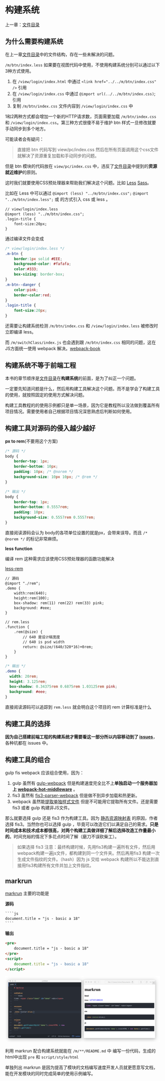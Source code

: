 # 构建系统

上一章：[文件目录](./directory.md)

## 为什么需要构建系统

在上一章[文件目录](./directory.md)中的文件结构，存在一些未解决的问题。

`/m/btn/index.less` 如果要在视图代码中使用，不使用构建系统分别可以通过以下3种方式使用。

1. 在 `/view/login/index.html` 中通过 `<link href="../../m/btn/index.css" />` 引用
2. 在 `/view/login/index.css` 中通过 `@import url(../../m/btn/index.css)`; 引用
3. 复制 `/m/btn/index.css` 文件内容到 `/view/login/index.css` 中

1和2两种方式都会增加一个新的HTTP请求数，页面需要加载 `/m/btn/index.css` 和 `/view/login/index.css`。第三种方式很傻不易于维护 btn 样式一旦修改就要手动同步到多个地方。

可能读者会有疑问：

> 直接把 btn 代码写到 view/pc/index.css 然后在所有页面调用这个css文件就解决了资源重复加载和手动同步的问题。

但是 btn 模块的代码放在 `view/pc/index.css` 中，违反了[文件目录](./directory.md)中提到的**资源就近维护**的原则。

这时我们就要使用CSS预处理器来帮助我们解决这个问题。比如 [Less](http://less.bootcss.com/) [Sass](https://www.sass.hk/)。

比如在 Less 中可以通过 `@import (less) "../m/btn/index.css";` `@import "../m/btn/index.less";` 或 的方式引入 css 或 less 。

```less
// view/login/index.less
@import (less) "../m/btn/index.css";
.login-title {
    font-size:20px;
}
```

通过编译文件会变成

```css
/* view/login/index.less */
.m-btn {
	border:1px solid #EEE;
	background-color: #fafafa;
	color:#333;
	box-sizing: border-box;
}
.m-btn--danger {
	color:pink;
	border-color:red;
}
.login-title {
    font-size:20px;
}
```

还需要让构建系统检测 `/m/btn/index.css` 和 `/view/login/index.less` 被修改时立即编译 less。

而 `/m/switchClass/index.js` 也会遇到跟 `/m/btn/index.css` 相同的问题，这在JS方面统一使用 webpack 解决。[webpack-book](https://github.com/onface/webpack-book)

## 构建系统不等于前端工程

本书的章节顺序是[文件目录](./directory.md)在**构建系统**的前面，是为了纠正一个问题。

一定要先知道问题是什么，然后用构建工具解决这个问题。而不是学会了构建工具的使用，就按照固定的使用方式解决问题。

构建工具教程的的使用示例都只是单一场景，因为它是教程所以没法做到覆盖所有项目情况。需要使用者自己根据项目情况深思熟虑后判断如何使用。

## 构建工具对源码的侵入越少越好

**px to rem**(不要用这个方案)

```css
/* 源码 */
body {
    border-top: 1px;
    border-bottom: 10px;
    padding: 10px; /* @norem */
    background-size: 10px 10px; /* @rem */
}
```

```css
/* 输出 */
body {
    border-top: 1px;
    border-bottom: 0.5557rem;
    padding: 10px;
    background-size: 0.5557rem 0.5557rem;
}
```

直接阅读源码会认为 body的各项单位设置的就是px，会带来误导。而且 `/* @norem */` 的标记非常麻烦。

**less function**

编译 rem 这种需求应该使用CSS预处理器的函数功能解决

[less-rem](https://github.com/onface/less-rem)

```less
// 源码
@import "./rem";
.demo {
    width:rem(640);
    height:rem(100);
    box-shadow: rem(11) rem(22) rem(33) pink;
    background: #eee;
}
```

```less
// rem.less
.function {
    .rem(@size) {
        // 640 是设计稿宽度
        // 640 is psd width
        return: @size/(640/320*16)+0rem;
    }
}
```

```css
/* 输出 */
.demo {
  width: 20rem;
  height: 3.125rem;
  box-shadow: 0.34375rem 0.6875rem 1.03125rem pink;
  background: #eee;
}
```

直接阅读源码可以追踪到 `rem.less` 就会明白这个项目的 rem 计算标准是什么


## 构建工具的选择

**因为自己搭建前端工程的构建系统才需要看这一部分所以内容移动到了 [issues](https://github.com/onface/workflow/issues/1)**，各种坑都在 issues 中。

## 构建工具的组合

gulp fis webpack 应该组合使用，因为：

1. gulp 虽然有 [gulp-webpack](https://www.npmjs.com/package/gulp-webpack) 但是构建速度完全比不上**单独启动一个服务器加上 [webpack-hot-middleware](https://www.npmjs.com/package/webpack-hot-middleware)** 。
2. fis3 虽然有 [fis3-parser-webpack](https://www.npmjs.com/package/fis3-parser-webpack) 但是做不到异步加载和热更新。
3. webpack 虽然能[提取单独样式文件](https://github.com/onface/webpack-book/tree/gh-pages/6-extract-text) 但是不可能用它提取所有文件。还是需要 fis3 或者 gulp 构建非JS文件。

那么就要选择 gulp 还是 fis3 作为构建工具。因为 [静态资源映射表](http://fis.baidu.com/fis3/docs/lv3.html#%E5%9F%BA%E4%BA%8E%E9%9D%99%E6%80%81%E8%B5%84%E6%BA%90%E7%9A%84%E6%A8%A1%E5%9D%97%E5%8C%96%E6%96%B9%E6%A1%88%E8%AE%BE%E8%AE%A1) 的原因，作者选择 fis3。当然你也可以选择 gulp ，毕竟可以改造它们以满足自己的需求。**只是时间成本和技术成本都很高，对两个构建工具做详细了解后选择改造工作量最小的**。时间充裕的情况下多花点时间了解（磨刀不误砍柴工）。

> 如果选择 fis3 注意：最终构建时候，先用fis3构建一遍所有文件，然后用webpack构建一遍js文件，都构建到同一个文件夹。然后再用fis3 构建一次生成文件指纹的文件。（hash）因为 js 交给 webpack 构建所以不能达到直接用fis3构建所有文件并加上文件指纹。


## markrun

[markrun](https://github.com/markrun/markrun) 主要的功能是

**源码**

    ````js
    document.title = "js - basic a 18"
    ````

**输出**

```html
<pre>
    document.title = "js - basic a 18"
</pre>
<script>
    document.title = "js - basic a 18"
</script>
```

[![](https://github.com/markrun/markrun/raw/master/doc/media/preview.png)](https://markrun.github.io/markrun/)

利用 markrun 配合构建系统就能在 `/m/**/README.md` 中 编写一份代码，生成的html中出现 `pre` 和 `script/style/html`

单独列出 markrun 是因为提高了模块的文档编写速度开发人员就更愿意写文档，能在开发模块的同时完成简单的使用示例编写。
